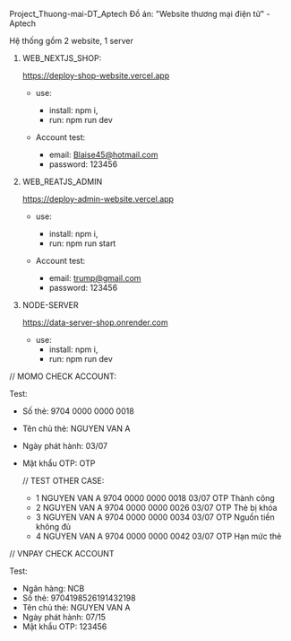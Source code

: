 Project_Thuong-mai-DT_Aptech
Đồ án: "Website thương mại điện tử" - Aptech

Hệ thống gồm 2 website, 1 server

1.  WEB_NEXTJS_SHOP:

    https://deploy-shop-website.vercel.app

    - use:

      - install: npm i,
      - run: npm run dev

    - Account test:
      - email: Blaise45@hotmail.com
      - password: 123456

2.  WEB_REATJS_ADMIN

    https://deploy-admin-website.vercel.app

    - use:

      - install: npm i,
      - run: npm run start

    - Account test:
      - email: trump@gmail.com
      - password: 123456

3.  NODE-SERVER

    https://data-server-shop.onrender.com

    - use:
      - install: npm i,
      - run: npm run dev

// MOMO CHECK ACCOUNT:

Test:

- Số thẻ: 9704 0000 0000 0018
- Tên chủ thẻ: NGUYEN VAN A
- Ngày phát hành: 03/07
- Mật khẩu OTP: OTP

  // TEST OTHER CASE:

  - 1 NGUYEN VAN A 9704 0000 0000 0018 03/07 OTP Thành công
  - 2 NGUYEN VAN A 9704 0000 0000 0026 03/07 OTP Thẻ bị khóa
  - 3 NGUYEN VAN A 9704 0000 0000 0034 03/07 OTP Nguồn tiền không đủ
  - 4 NGUYEN VAN A 9704 0000 0000 0042 03/07 OTP Hạn mức thẻ

// VNPAY CHECK ACCOUNT

Test:

- Ngân hàng: NCB
- Số thẻ: 9704198526191432198
- Tên chủ thẻ: NGUYEN VAN A
- Ngày phát hành: 07/15
- Mật khẩu OTP: 123456
